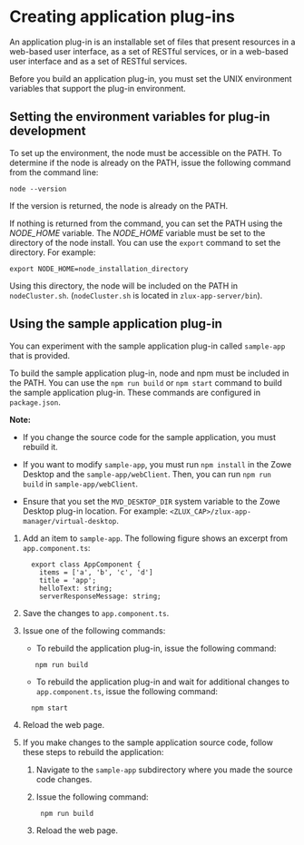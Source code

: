 # Creating application plug-ins

An application plug-in is an installable set of files that present resources in a web-based user interface, as a set of RESTful services, or in a web-based user interface and as a set of RESTful services.

Before you build an application plug-in, you must set the UNIX environment variables that support the plug-in environment.

## Setting the environment variables for plug-in development

To set up the environment, the node must be accessible on the PATH. To determine if the node is already on the PATH, issue the following command from the command line:

```
node --version
``` 

If the version is returned, the node is already on the PATH.  

If nothing is returned from the command, you can set the PATH using the *NODE_HOME* variable. The *NODE_HOME* variable must be set to the directory of the node install. You can use the `export` command to set the directory. For example: 

```
export NODE_HOME=node_installation_directory
```

Using this directory, the node will be included on the PATH in `nodeCluster.sh`. (`nodeCluster.sh` is located in `zlux-app-server/bin`). 

## Using the sample application plug-in

You can experiment with the sample application plug-in called `sample-app` that is provided.

To build the sample application plug-in, node and npm must be included in the PATH. You can use the `npm run build` or `npm start` command to build the sample application plug-in. These commands are configured in `package.json`.

**Note:** 

- If you change the source code for the sample application, you must rebuild it.

- If you want to modify `sample-app`, you must run `npm install` in the Zowe Desktop and the `sample-app/webClient`. Then, you can run `npm run build` in `sample-app/webClient`.

- Ensure that you set the `MVD_DESKTOP_DIR` system variable to the Zowe Desktop plug-in location. For example: `<ZLUX_CAP>/zlux-app-manager/virtual-desktop`.

1.   Add an item to `sample-app`. The following figure shows an excerpt from `app.component.ts`:

      ```
        export class AppComponent {
          items = ['a', 'b', 'c', 'd']
          title = 'app';
          helloText: string;
          serverResponseMessage: string;
      ```

2.   Save the changes to `app.component.ts`. 
3.   Issue one of the following commands: 
     -   To rebuild the application plug-in, issue the following command:
     ```
        npm run build
     ```
     -   To rebuild the application plug-in and wait for additional changes to `app.component.ts`, issue the following command:
     ```
       npm start
     ``` 
4.   Reload the web page. 
5.   If you make changes to the sample application source code, follow these steps to rebuild the application: 
     1. Navigate to the `sample-app` subdirectory where you made the source code changes. 
     2. Issue the following command:
          ```
           npm run build
          ``` 

     3.   Reload the web page. 
